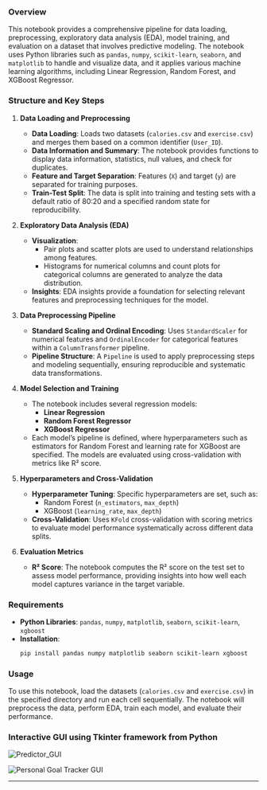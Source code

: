 

### Overview
This notebook provides a comprehensive pipeline for data loading, preprocessing, exploratory data analysis (EDA), model training, and evaluation on a dataset that involves predictive modeling. The notebook uses Python libraries such as `pandas`, `numpy`, `scikit-learn`, `seaborn`, and `matplotlib` to handle and visualize data, and it applies various machine learning algorithms, including Linear Regression, Random Forest, and XGBoost Regressor.

### Structure and Key Steps

1. **Data Loading and Preprocessing**
   - **Data Loading**: Loads two datasets (`calories.csv` and `exercise.csv`) and merges them based on a common identifier (`User_ID`).
   - **Data Information and Summary**: The notebook provides functions to display data information, statistics, null values, and check for duplicates.
   - **Feature and Target Separation**: Features (`X`) and target (`y`) are separated for training purposes.
   - **Train-Test Split**: The data is split into training and testing sets with a default ratio of 80:20 and a specified random state for reproducibility.

2. **Exploratory Data Analysis (EDA)**
   - **Visualization**: 
     - Pair plots and scatter plots are used to understand relationships among features.
     - Histograms for numerical columns and count plots for categorical columns are generated to analyze the data distribution.
   - **Insights**: EDA insights provide a foundation for selecting relevant features and preprocessing techniques for the model.

3. **Data Preprocessing Pipeline**
   - **Standard Scaling and Ordinal Encoding**: Uses `StandardScaler` for numerical features and `OrdinalEncoder` for categorical features within a `ColumnTransformer` pipeline.
   - **Pipeline Structure**: A `Pipeline` is used to apply preprocessing steps and modeling sequentially, ensuring reproducible and systematic data transformations.

4. **Model Selection and Training**
   - The notebook includes several regression models:
     - **Linear Regression**
     - **Random Forest Regressor**
     - **XGBoost Regressor**
   - Each model’s pipeline is defined, where hyperparameters such as estimators for Random Forest and learning rate for XGBoost are specified. The models are evaluated using cross-validation with metrics like R² score.

5. **Hyperparameters and Cross-Validation**
   - **Hyperparameter Tuning**: Specific hyperparameters are set, such as:
     - Random Forest (`n_estimators`, `max_depth`)
     - XGBoost (`learning_rate`, `max_depth`)
   - **Cross-Validation**: Uses `KFold` cross-validation with scoring metrics to evaluate model performance systematically across different data splits.

6. **Evaluation Metrics**
   - **R² Score**: The notebook computes the R² score on the test set to assess model performance, providing insights into how well each model captures variance in the target variable.

### Requirements
- **Python Libraries**: `pandas`, `numpy`, `matplotlib`, `seaborn`, `scikit-learn`, `xgboost`
- **Installation**:
   ```bash
   pip install pandas numpy matplotlib seaborn scikit-learn xgboost
   ```

### Usage
To use this notebook, load the datasets (`calories.csv` and `exercise.csv`) in the specified directory and run each cell sequentially. The notebook will preprocess the data, perform EDA, train each model, and evaluate their performance.

### Interactive GUI using Tkinter framework from Python
![Predictor_GUI](https://github.com/user-attachments/assets/8d705d33-4e1e-4a58-b979-38aa65bba7eb)

![Personal Goal Tracker GUI](https://github.com/user-attachments/assets/0af6af8e-403b-4567-a3a9-da3d93374cf7)

---
